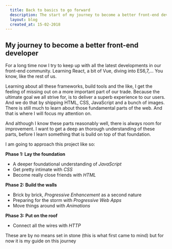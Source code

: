 ```yaml
---
  title: Back to basics to go forward
  description: The start of my journey to become a better front-end developer
  layout: blog
  created_at: 15-02-2018
---
```


## My journey to become a better front-end developer

For a long time now I try to keep up with all the latest developments in our
front-end community. Learning React, a bit of Vue, diving into ES6,7,... You 
know, like the rest of us.

Learning about all these frameworks, build tools and the like, I get 
the feeling of missing out on a more important part of our trade. Because the 
ultimate goal we all strive for, is to deliver a superb experience to our users.
And we do that by shipping HTML, CSS, JavaScript and a bunch of images. There is 
still much to learn about those fundamental parts of the web. And that is where 
I will focus my attention on.

And although I know these parts reasonably well, there is always room for 
improvement. I want to get a deep an thorough understanding of these parts, 
before I learn something that is build on top of that foundation.

I am going to approach this project like so:

**Phase 1: Lay the foundation**
* A deeper foundational understanding of _JavaScript_
* Get pretty intimate with _CSS_
* Become really close friends with _HTML_

**Phase 2: Build the walls**
* Brick by brick, _Progressive Enhancement_ as a second nature
* Preparing for the storm with _Progressive Web Apps_
* Move things around with _Animations_

**Phase 3: Put on the roof**
* Connect all the wires with _HTTP_

These are by no means set in stone (this is what first came to mind) but for now
it is my guide on this journey
